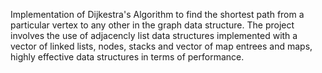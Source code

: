 Implementation of Dijkestra's Algorithm to find the shortest path from a particular vertex to any other in the graph data structure.
The project involves the use of adjacencly list data structures implemented with a vector of linked lists, nodes, stacks and vector 
of map entrees and maps, highly effective data structures in terms of performance.
